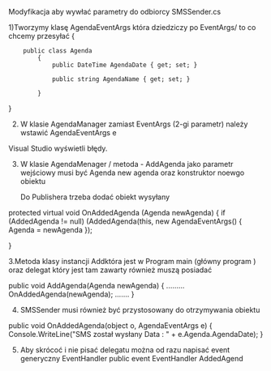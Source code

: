 ﻿Modyfikacja  aby wywłać parametry do odbiorcy SMSSender.cs

1)Tworzymy klasę AgendaEventArgs która dziedziczy po EventArgs/ to co chcemy przesyłać
{
		
        public class Agenda
            {
                public DateTime AgendaDate { get; set; }

                public string AgendaName { get; set; }

            }
}

2) W klasie AgendaManager zamiast EventArgs (2-gi parametr) należy wstawić AgendaEventArgs e

Visual Studio wyświetli błędy. 

3.  W klasie AgendaMenager / metoda - AddAgenda jako parametr wejściowy musi być Agenda new agenda
    oraz konstruktor noewgo obiektu
    

    Do Publishera trzeba dodać obiekt wysyłany

protected virtual void OnAddedAgenda (Agenda newAgenda)
{
  if (AddedAgenda != null)
  (AddedAgenda(this, new AgendaEventArgs() { Agenda = newAgenda });

}


3.Metoda klasy instancji Addktóra jest w Program main (główny program ) oraz delegat który jest tam zawarty również muszą posiadać 
   
public void AddAgenda(Agenda newAgenda)
{
.........
OnAddedAgenda(newAgenda);
.......
}

4. SMSSender musi również być przystosowany do otrzymywania obiektu

public void OnAddedAgenda(object o, AgendaEventArgs e)
        {
            Console.WriteLine("SMS został wysłany  Data : " + e.Agenda.AgendaDate);
        }


 5. Aby skrócoć i nie pisać delegatu można od razu napisać event generyczny
    EventHandler<TEventArgs>
    public event EventHandler<AgendaEventArgs> AddedAgend
